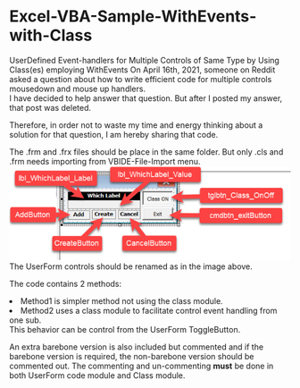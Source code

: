 # Excel-VBA-Sample-WithEvents-with-Class
UserDefined Event-handlers for Multiple Controls of Same Type by Using Class(es) employing WithEvents
On April 16th, 2021, someone on Reddit asked a question about how to write efficient code for multiple controls mousedown and mouse up handlers.</br>
I have decided to help answer that question.
But after I posted my answer, that post was deleted.</br>

Therefore, in order not to waste my time and energy thinking about a solution for that question, I am hereby sharing that code.</br>

The .frm and .frx files should be place in the same folder. But only .cls and .frm needs importing from VBIDE-File-Import menu.
![Naming_UserForm_Controls](Images/Userform_for_Class_example.png)</br>
The UserForm controls should be renamed as in the image above.

The code contains 2 methods: 
<ls>
  <li>Method1 is simpler method not using the class module.</li>
  <li>Method2 uses a class module to facilitate control event handling from one sub.</li>
</ls>
This behavior can be control from the UserForm ToggleButton.

An extra barebone version is also included but commented and if the barebone version is required, the non-barebone version should be commented out.
The commenting and un-commenting <b>must</b> be done in both UserForm code module and Class module.
